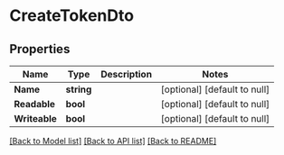 # CreateTokenDto

## Properties
Name | Type | Description | Notes
------------ | ------------- | ------------- | -------------
**Name** | **string** |  | [optional] [default to null]
**Readable** | **bool** |  | [optional] [default to null]
**Writeable** | **bool** |  | [optional] [default to null]

[[Back to Model list]](../README.md#documentation-for-models) [[Back to API list]](../README.md#documentation-for-api-endpoints) [[Back to README]](../README.md)


